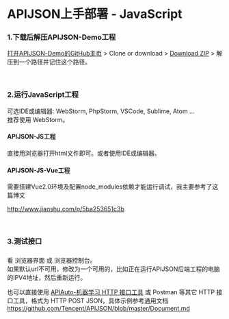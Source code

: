 # APIJSON上手部署 - JavaScript

### 1.下载后解压APIJSON-Demo工程

[打开APIJSON-Demo的GitHub主页](https://github.com/APIJSON/APIJSON-Demo) &gt; Clone or download &gt; [Download ZIP](https://github.com/APIJSON/APIJSON-Demo/archive/master.zip) &gt; 解压到一个路径并记住这个路径。

<br />

### 2.运行JavaScript工程

可选IDE或编辑器: WebStorm, PhpStorm, VSCode, Sublime, Atom ... <br />
推荐使用 WebStorm。

#### APIJSON-JS工程

直接用浏览器打开html文件即可。或者使用IDE或编辑器。


#### APIJSON-JS-Vue工程

需要搭建Vue2.0环境及配置node_modules依赖才能运行调试，我主要参考了这篇博文 <br />

http://www.jianshu.com/p/5ba253651c3b

<br />

### 3.测试接口<h3/>

看 浏览器界面 或 浏览器控制台。<br />
如果默认url不可用，修改为一个可用的，比如正在运行APIJSON后端工程的电脑的IPV4地址，然后重新运行。

也可以直接使用 [APIAuto-机器学习 HTTP 接口工具](http://apijson.cn/api) 或 Postman 等其它 HTTP 接口工具，格式为 HTTP POST JSON，具体示例参考通用文档 <br />
https://github.com/Tencent/APIJSON/blob/master/Document.md
<br />
